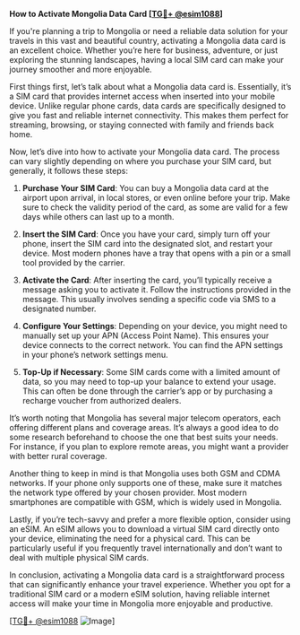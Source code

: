 **How to Activate Mongolia Data Card [[TG💪+ @esim1088](https://t.me/s/esim1088)]**

If you're planning a trip to Mongolia or need a reliable data solution for your travels in this vast and beautiful country, activating a Mongolia data card is an excellent choice. Whether you’re here for business, adventure, or just exploring the stunning landscapes, having a local SIM card can make your journey smoother and more enjoyable.

First things first, let’s talk about what a Mongolia data card is. Essentially, it’s a SIM card that provides internet access when inserted into your mobile device. Unlike regular phone cards, data cards are specifically designed to give you fast and reliable internet connectivity. This makes them perfect for streaming, browsing, or staying connected with family and friends back home.

Now, let’s dive into how to activate your Mongolia data card. The process can vary slightly depending on where you purchase your SIM card, but generally, it follows these steps:

1. **Purchase Your SIM Card**: You can buy a Mongolia data card at the airport upon arrival, in local stores, or even online before your trip. Make sure to check the validity period of the card, as some are valid for a few days while others can last up to a month.

2. **Insert the SIM Card**: Once you have your card, simply turn off your phone, insert the SIM card into the designated slot, and restart your device. Most modern phones have a tray that opens with a pin or a small tool provided by the carrier.

3. **Activate the Card**: After inserting the card, you’ll typically receive a message asking you to activate it. Follow the instructions provided in the message. This usually involves sending a specific code via SMS to a designated number.

4. **Configure Your Settings**: Depending on your device, you might need to manually set up your APN (Access Point Name). This ensures your device connects to the correct network. You can find the APN settings in your phone’s network settings menu.

5. **Top-Up if Necessary**: Some SIM cards come with a limited amount of data, so you may need to top-up your balance to extend your usage. This can often be done through the carrier’s app or by purchasing a recharge voucher from authorized dealers.

It’s worth noting that Mongolia has several major telecom operators, each offering different plans and coverage areas. It’s always a good idea to do some research beforehand to choose the one that best suits your needs. For instance, if you plan to explore remote areas, you might want a provider with better rural coverage.

Another thing to keep in mind is that Mongolia uses both GSM and CDMA networks. If your phone only supports one of these, make sure it matches the network type offered by your chosen provider. Most modern smartphones are compatible with GSM, which is widely used in Mongolia.

Lastly, if you’re tech-savvy and prefer a more flexible option, consider using an eSIM. An eSIM allows you to download a virtual SIM card directly onto your device, eliminating the need for a physical card. This can be particularly useful if you frequently travel internationally and don’t want to deal with multiple physical SIM cards.

In conclusion, activating a Mongolia data card is a straightforward process that can significantly enhance your travel experience. Whether you opt for a traditional SIM card or a modern eSIM solution, having reliable internet access will make your time in Mongolia more enjoyable and productive.

[[TG💪+ @esim1088](https://t.me/s/esim1088) ![Image](https://i.postimg.cc/Y0z9fWf4/image.png)]